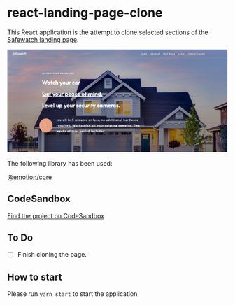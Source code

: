 # react-landing-page-clone

This React application is the attempt to clone selected sections of the [Safewatch landing page](https://usesafewatch.com/).

![Screenshot](./screenshot.jpg)

The following library has been used:

[@emotion/core](https://www.npmjs.com/package/@emotion/core)

## CodeSandbox

[Find the project on CodeSandbox](https://codesandbox.io/s/github/hedi-far/react-landing-page-clone)

## To Do

- [ ] Finish cloning the page.

## How to start

Please run `yarn start` to start the application
